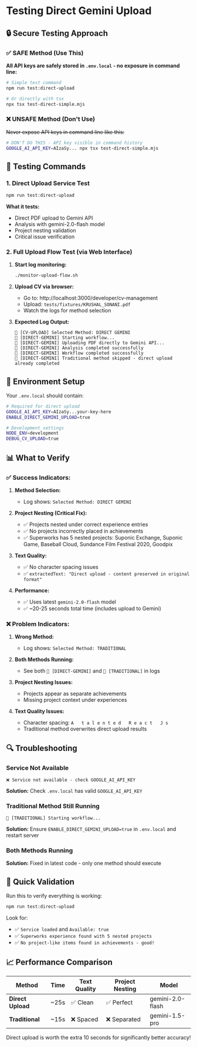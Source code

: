 # Testing Direct Gemini Upload

## 🔒 **Secure Testing Approach**

### **✅ SAFE Method (Use This)**

**All API keys are safely stored in `.env.local` - no exposure in command line:**

```bash
# Simple test command
npm run test:direct-upload

# Or directly with tsx
npx tsx test-direct-simple.mjs
```

### **❌ UNSAFE Method (Don't Use)**

~~Never expose API keys in command line like this:~~
```bash
# DON'T DO THIS - API key visible in command history
GOOGLE_AI_API_KEY=AIzaSy... npx tsx test-direct-simple.mjs
```

## 🧪 **Testing Commands**

### **1. Direct Upload Service Test**
```bash
npm run test:direct-upload
```
**What it tests:**
- Direct PDF upload to Gemini API
- Analysis with gemini-2.0-flash model
- Project nesting validation
- Critical issue verification

### **2. Full Upload Flow Test (via Web Interface)**
1. **Start log monitoring:**
   ```bash
   ./monitor-upload-flow.sh
   ```

2. **Upload CV via browser:**
   - Go to: http://localhost:3000/developer/cv-management
   - Upload: `tests/fixtures/KRUSHAL_SONANI.pdf`
   - Watch the logs for method selection

3. **Expected Log Output:**
   ```
   🎯 [CV-UPLOAD] Selected Method: DIRECT GEMINI
   🚀 [DIRECT-GEMINI] Starting workflow...
   🚀 [DIRECT-GEMINI] Uploading PDF directly to Gemini API...
   🚀 [DIRECT-GEMINI] Analysis completed successfully
   🚀 [DIRECT-GEMINI] Workflow completed successfully
   🚀 [DIRECT-GEMINI] Traditional method skipped - direct upload already completed
   ```

## 🔧 **Environment Setup**

Your `.env.local` should contain:
```bash
# Required for direct upload
GOOGLE_AI_API_KEY=AIzaSy...your-key-here
ENABLE_DIRECT_GEMINI_UPLOAD=true

# Development settings
NODE_ENV=development
DEBUG_CV_UPLOAD=true
```

## 📊 **What to Verify**

### **✅ Success Indicators:**

1. **Method Selection:** 
   - Log shows: `Selected Method: DIRECT GEMINI`

2. **Project Nesting (Critical Fix):**
   - ✅ Projects nested under correct experience entries
   - ✅ No projects incorrectly placed in achievements
   - ✅ Superworks has 5 nested projects: Suponic Exchange, Suponic Game, Baseball Cloud, Sundance Film Festival 2020, Goodpix

3. **Text Quality:**
   - ✅ No character spacing issues
   - ✅ `extractedText: "Direct upload - content preserved in original format"`

4. **Performance:**
   - ✅ Uses latest `gemini-2.0-flash` model
   - ✅ ~20-25 seconds total time (includes upload to Gemini)

### **❌ Problem Indicators:**

1. **Wrong Method:**
   - Log shows: `Selected Method: TRADITIONAL`

2. **Both Methods Running:**
   - See both `🚀 [DIRECT-GEMINI]` and `📄 [TRADITIONAL]` in logs

3. **Project Nesting Issues:**
   - Projects appear as separate achievements
   - Missing project context under experiences

4. **Text Quality Issues:**
   - Character spacing: `A   t a l e n t e d   R e a c t   J s`
   - Traditional method overwrites direct upload results

## 🔍 **Troubleshooting**

### **Service Not Available**
```
❌ Service not available - check GOOGLE_AI_API_KEY
```
**Solution:** Check `.env.local` has valid `GOOGLE_AI_API_KEY`

### **Traditional Method Still Running**
```
📄 [TRADITIONAL] Starting workflow...
```
**Solution:** Ensure `ENABLE_DIRECT_GEMINI_UPLOAD=true` in `.env.local` and restart server

### **Both Methods Running**
**Solution:** Fixed in latest code - only one method should execute

## 🚀 **Quick Validation**

Run this to verify everything is working:
```bash
npm run test:direct-upload
```

Look for:
- ✅ `Service loaded` and `Available: true`
- ✅ `Superworks experience found with 5 nested projects`
- ✅ `No project-like items found in achievements - good!`

## 📈 **Performance Comparison**

| Method | Time | Text Quality | Project Nesting | Model |
|--------|------|-------------|-----------------|-------|
| **Direct Upload** | ~25s | ✅ Clean | ✅ Perfect | gemini-2.0-flash |
| **Traditional** | ~15s | ❌ Spaced | ❌ Separated | gemini-1.5-pro |

Direct upload is worth the extra 10 seconds for significantly better accuracy!